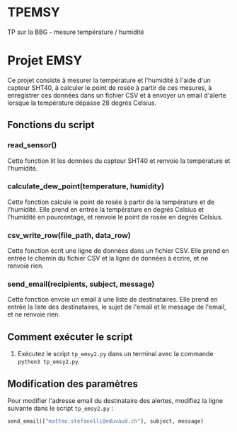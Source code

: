 # TPEMSY
TP sur la BBG - mesure température / humidité
# Projet EMSY

Ce projet consiste à mesurer la température et l'humidité à l'aide d'un capteur SHT40, à calculer le point de rosée à partir de ces mesures, à enregistrer ces données dans un fichier CSV et à envoyer un email d'alerte lorsque la température dépasse 28 degrés Celsius.

## Fonctions du script

### read_sensor()

Cette fonction lit les données du capteur SHT40 et renvoie la température et l'humidité.

### calculate_dew_point(temperature, humidity)

Cette fonction calcule le point de rosée à partir de la température et de l'humidité. Elle prend en entrée la température en degrés Celsius et l'humidité en pourcentage, et renvoie le point de rosée en degrés Celsius.

### csv_write_row(file_path, data_row)

Cette fonction écrit une ligne de données dans un fichier CSV. Elle prend en entrée le chemin du fichier CSV et la ligne de données à écrire, et ne renvoie rien.

### send_email(recipients, subject, message)

Cette fonction envoie un email à une liste de destinataires. Elle prend en entrée la liste des destinataires, le sujet de l'email et le message de l'email, et ne renvoie rien.

## Comment exécuter le script

1. Exécutez le script `tp_emsy2.py` dans un terminal avec la commande `python3 tp_emsy2.py`.

## Modification des paramètres

Pour modifier l'adresse email du destinataire des alertes, modifiez la ligne suivante dans le script `tp_emsy2.py` :

```python
send_email(["matteo.stefanelli@eduvaud.ch"], subject, message)

